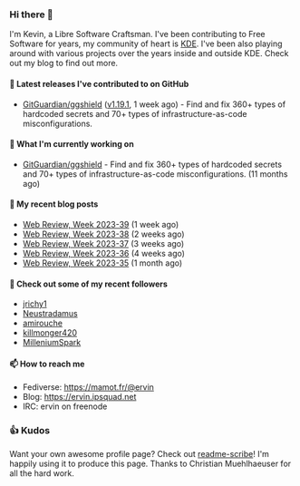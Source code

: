 ### Hi there 👋

I'm Kevin, a Libre Software Craftsman. I've been contributing to Free Software for years,
my community of heart is [KDE](https://kde.org). I've been also playing around with various
projects over the years inside and outside KDE. Check out my blog to find out more.

#### 🔭 Latest releases I've contributed to on GitHub

- [GitGuardian/ggshield](https://github.com/GitGuardian/ggshield) ([v1.19.1](https://github.com/GitGuardian/ggshield/releases/tag/v1.19.1), 1 week ago) - Find and fix 360&#43; types of hardcoded secrets and 70&#43; types of infrastructure-as-code misconfigurations.

#### 🌱 What I'm currently working on

- [GitGuardian/ggshield](https://github.com/GitGuardian/ggshield) - Find and fix 360&#43; types of hardcoded secrets and 70&#43; types of infrastructure-as-code misconfigurations. (11 months ago)

#### 📜 My recent blog posts

- [Web Review, Week 2023-39](https://ervin.ipsquad.net/blog/2023/09/29/web-review-week-2023-39/) (1 week ago)
- [Web Review, Week 2023-38](https://ervin.ipsquad.net/blog/2023/09/22/web-review-week-2023-38/) (2 weeks ago)
- [Web Review, Week 2023-37](https://ervin.ipsquad.net/blog/2023/09/15/web-review-week-2023-37/) (3 weeks ago)
- [Web Review, Week 2023-36](https://ervin.ipsquad.net/blog/2023/09/08/web-review-week-2023-36/) (4 weeks ago)
- [Web Review, Week 2023-35](https://ervin.ipsquad.net/blog/2023/09/01/web-review-week-2023-35/) (1 month ago)

#### 👯 Check out some of my recent followers

- [jrichy1](https://github.com/jrichy1)
- [Neustradamus](https://github.com/Neustradamus)
- [amirouche](https://github.com/amirouche)
- [killmonger420](https://github.com/killmonger420)
- [MilleniumSpark](https://github.com/MilleniumSpark)

#### 📫 How to reach me

- Fediverse: https://mamot.fr/@ervin
- Blog: https://ervin.ipsquad.net
- IRC: ervin on freenode

### 👍 Kudos

Want your own awesome profile page? Check out [readme-scribe](https://github.com/muesli/readme-scribe)!
I'm happily using it to produce this page. Thanks to Christian Muehlhaeuser for all the hard work.


